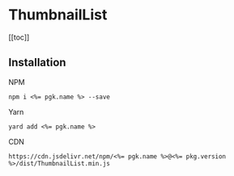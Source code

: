 # ThumbnailList

[[toc]]

## Installation

NPM

    npm i <%= pgk.name %> --save

Yarn

    yard add <%= pgk.name %>

CDN

    https://cdn.jsdelivr.net/npm/<%= pgk.name %>@<%= pkg.version %>/dist/ThumbnailList.min.js